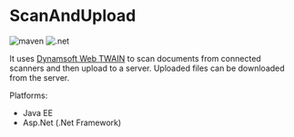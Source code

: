 # ScanAndUpload

![maven](https://github.com/xulihang/ScanAndUpload-jsp/actions/workflows/maven.yml/badge.svg) ![.net](https://github.com/xulihang/ScanAndUpload-jsp/actions/workflows/msbuild.yml/badge.svg)

It uses [Dynamsoft Web TWAIN](https://www.dynamsoft.com/web-twain/overview/) to scan documents from connected scanners and then upload to a server. Uploaded files can be downloaded from the server.

Platforms:

* Java EE
* Asp.Net (.Net Framework)

